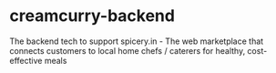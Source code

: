 # creamcurry-backend
The backend tech to support spicery.in - The web marketplace that connects customers to local home chefs / caterers for healthy, cost-effective meals
